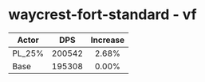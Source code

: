 # waycrest-fort-standard - vf
| Actor | DPS | Increase |
|---|:---:|:---:|
|PL_25%|200542|2.68%|
|Base|195308|0.00%|

